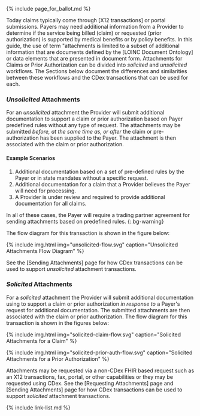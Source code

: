 {% include page_for_ballot.md %}

Today claims typically come through [X12 transactions] or portal submissions. Payers may need additional information from a Provider to determine if the service being billed (claim) or requested (prior authorization) is supported by medical benefits or by policy benefits.<span class="bg-success" markdown="1"> In this guide, the use of term "attachments is limited to a subset of additional information that are documents defined by the [LOINC Document Ontology] or data elements that are presented in document form.</span><!-- new-content -->  Attachments for Claims or Prior Authorization can be divided into *solicited* and *unsolicited* workflows. The Sections below document the differences and similarities between these workflows and the CDex transactions that can be used for each. 

### *Unsolicited* Attachments

For an *unsolicited* attachment the Provider will submit additional documentation to support a claim or prior authorization based on Payer predefined rules without any type of request.  <span class="bg-success" markdown="1">The attachments may be submitted *before, at the same time as, or after* the claim or pre-authorization has been supplied to the Payer.</span><!-- new-content --> The attachment is then associated with the claim or prior authorization. 

#### Example Scenarios

1.	Additional documentation based on a set of pre-defined rules by the Payer or in state mandates without a specific request.
2.	Additional documentation for a claim that a Provider believes the Payer will need for processing.
3.	A Provider is under review and required to provide additional documentation for all claims.


In all of these cases, the Payer will require a trading partner agreement for sending attachments based on predefined rules.
{:.bg-warning}


The flow diagram for this transaction is shown in the figure below:


{% include img.html img="unsolicited-flow.svg" caption="Unsolicited Attachments Flow Diagram" %}


See the [Sending Attachments] page for how CDex transactions can be used to support  *unsolicited* attachment transactions.



### *Solicited* Attachments

For a *solicited* attachment the Provider will submit additional documentation using to support a claim or prior authorization *in response to*  a Payer's request for additional documentation.  The submitted attachments are then associated with the claim or prior authorization. The flow diagram for this transaction is shown in the figures below:


{% include img.html img="solicited-claim-flow.svg" caption="Solicited Attachments for a Claim" %}


{% include img.html img="solicited-prior-auth-flow.svg" caption="Solicited Attachments for a Prior Authorization" %}

Attachments may be requested via a non-CDex FHIR based request such as an X12 transactions, fax, portal, or other capabilities or they may be requested using CDex. See the [Requesting Attachments] page and [Sending Attachments] page for how CDex transactions can be used to support  *solicited* attachment transactions.

{% include link-list.md %}